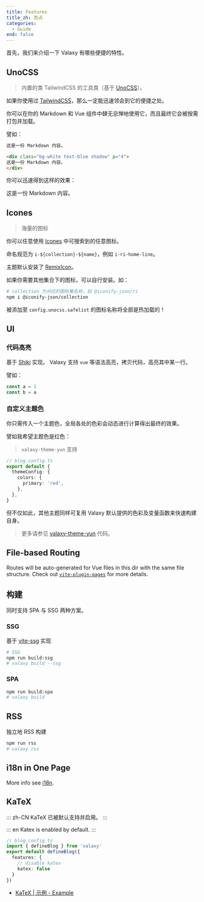 ```yaml
---
title: Features
title_zh: 亮点
categories:
  - Guide
end: false
---
```


首先，我们来介绍一下 Valaxy 有哪些便捷的特性。

## UnoCSS

> 内置的类 TailwindCSS 的工具类（基于 [UnoCSS](https://github.com/unocss/unocss)）。

如果你使用过 [TailwindCSS](https://tailwindcss.com/)，那么一定能迅速领会到它的便捷之处。

你可以在你的 Markdown 和 Vue 组件中肆无忌惮地使用它，而且最终它会被按需打包并加载。

譬如：

```md
这是一份 Markdown 内容。

<div class="bg-white text-blue shadow" p="4">
这是一份 Markdown 内容。
</div>
```

你可以迅速得到这样的效果：

<div class="bg-white text-blue shadow" p="4">
这是一份 Markdown 内容。
</div>

## Icones

> 海量的图标

你可以任意使用 [Icones](https://icones.js.org/) 中可搜索到的任意图标。

命名规范为 `i-${collection}-${name}`，例如 `i-ri-home-line`。

主题默认安装了 [RemixIcon](https://github.com/Remix-Design/RemixIcon)。

如果你需要其他集合下的图标，可以自行安装。如：

```bash
# collection 为对应的图标集名称，如 @iconify-json/ri
npm i @iconify-json/collection
```

被添加至 `config.unocss.safelist` 的图标名称将全部是热加载的！

## UI

### 代码高亮

基于 [Shiki](https://github.com/shikijs/shiki) 实现。
Valaxy 支持 `vue` 等语法高亮，拷贝代码，高亮其中某一行。

譬如：

```js {2}
const a = 1
const b = a
```

### 自定义主题色

你只需传入一个主题色，全局各处的色彩会动态进行计算得出最终的效果。

譬如我希望主题色是红色：

> `valaxy-theme-yun` 支持

```ts
// blog.config.ts
export default {
  themeConfig: {
    colors: {
      primary: 'red',
    },
  },
}
```

但不仅如此，其他主题同样可复用 Valaxy 默认提供的色彩及变量函数来快速构建自身。

> 更多请参见 [valaxy-theme-yun](https://github.com/YunYouJun/valaxy/tree/main/packages/valaxy-theme-yun) 代码。

## File-based Routing

Routes will be auto-generated for Vue files in this dir with the same file structure.
Check out [`vite-plugin-pages`](https://github.com/hannoeru/vite-plugin-pages) for more details.

## 构建

同时支持 SPA 与 SSG 两种方案。

### SSG

基于 [vite-ssg](https://github.com/antfu/vite-ssg) 实现

```bash
# SSG
npm run build:ssg
# valaxy build --ssg
```

### SPA

```bash
npm run build:spa
# valaxy build
```

## RSS

独立地 RSS 构建

```bash
npm run rss
# valaxy rss
```

## i18n in One Page

More info see [i18n](/docs/guide/i18n).

## KaTeX

::: zh-CN
KaTeX 已被默认支持并启用。
:::

::: en
Katex is enabled by default.
:::

```ts
// blog.config.ts
import { defineBlog } from 'valaxy'
export default defineBlog({
  features: {
    // disable katex
    katex: false
  }
})
```

- [KaTeX | 示例 - Example](/examples/katex)
